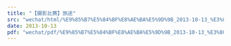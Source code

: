 ```yaml
---
title: "【摄影比赛】旅途"
src: "wechat/html/%E9%85%B7%E5%84%BF%E8%AE%BA%E5%9D%9B_2013-10-13_%E3%80%90%E6%91%84%E5%BD%B1%E6%AF%94%E8%B5%9B%E3%80%91%E6%97%85%E9%80%94.html"
date: 2013-10-13
pdf: "wechat/pdf/%E9%85%B7%E5%84%BF%E8%AE%BA%E5%9D%9B_2013-10-13_%E3%80%90%E6%91%84%E5%BD%B1%E6%AF%94%E8%B5%9B%E3%80%91%E6%97%85%E9%80%94.pdf"
---
```

